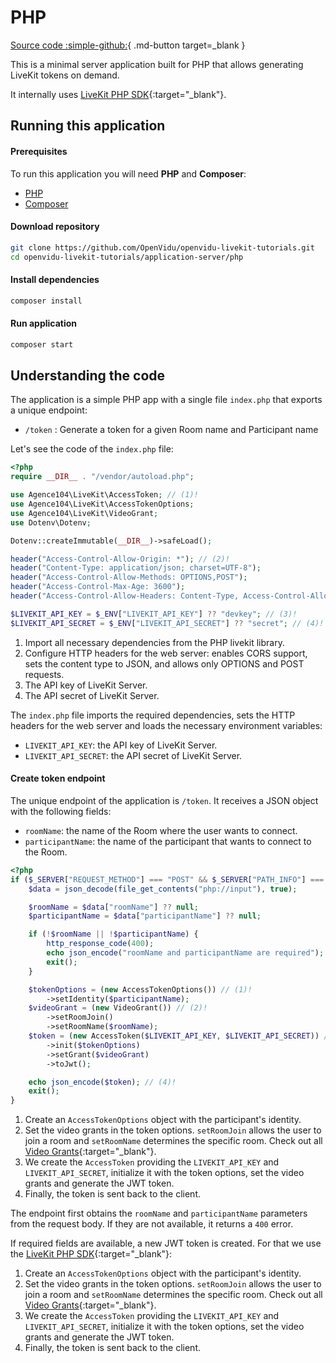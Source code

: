 # PHP

[Source code :simple-github:](https://github.com/OpenVidu/openvidu-livekit-tutorials/tree/master/application-server/php){ .md-button target=\_blank }

This is a minimal server application built for PHP that allows generating LiveKit tokens on demand.

It internally uses [LiveKit PHP SDK](https://github.com/agence104/livekit-server-sdk-php){:target="\_blank"}.

## Running this application

#### Prerequisites

To run this application you will need **PHP** and **Composer**:

- [PHP](https://www.php.net/downloads)
- [Composer](https://getcomposer.org/download/)

#### Download repository

```bash
git clone https://github.com/OpenVidu/openvidu-livekit-tutorials.git
cd openvidu-livekit-tutorials/application-server/php
```

#### Install dependencies

```bash
composer install
```

#### Run application

```bash
composer start
```

## Understanding the code

The application is a simple PHP app with a single file `index.php` that exports a unique endpoint:

- `/token` : Generate a token for a given Room name and Participant name

Let's see the code of the `index.php` file:

```php title="<a href='https://github.com/OpenVidu/openvidu-livekit-tutorials/blob/master/application-server/php/index.php#L1-L18' target='_blank'>index.php</a>" linenums="1"
<?php
require __DIR__ . "/vendor/autoload.php";

use Agence104\LiveKit\AccessToken; // (1)!
use Agence104\LiveKit\AccessTokenOptions;
use Agence104\LiveKit\VideoGrant;
use Dotenv\Dotenv;

Dotenv::createImmutable(__DIR__)->safeLoad();

header("Access-Control-Allow-Origin: *"); // (2)!
header("Content-Type: application/json; charset=UTF-8");
header("Access-Control-Allow-Methods: OPTIONS,POST");
header("Access-Control-Max-Age: 3600");
header("Access-Control-Allow-Headers: Content-Type, Access-Control-Allow-Headers, Authorization, X-Requested-With");

$LIVEKIT_API_KEY = $_ENV["LIVEKIT_API_KEY"] ?? "devkey"; // (3)!
$LIVEKIT_API_SECRET = $_ENV["LIVEKIT_API_SECRET"] ?? "secret"; // (4)!
```

1. Import all necessary dependencies from the PHP livekit library.
2. Configure HTTP headers for the web server: enables CORS support, sets the content type to JSON, and allows only OPTIONS and POST requests.
3. The API key of LiveKit Server.
4. The API secret of LiveKit Server.

The `index.php` file imports the required dependencies, sets the HTTP headers for the web server and loads the necessary environment variables:

- `LIVEKIT_API_KEY`: the API key of LiveKit Server.
- `LIVEKIT_API_SECRET`: the API secret of LiveKit Server.

#### Create token endpoint

The unique endpoint of the application is `/token`. It receives a JSON object with the following fields:

- `roomName`: the name of the Room where the user wants to connect.
- `participantName`: the name of the participant that wants to connect to the Room.

```php title="<a href='https://github.com/OpenVidu/openvidu-livekit-tutorials/blob/master/application-server/php/index.php#L20-L44' target='_blank'>index.php</a>" linenums="19"
<?php
if ($_SERVER["REQUEST_METHOD"] === "POST" && $_SERVER["PATH_INFO"] === "/token") {
    $data = json_decode(file_get_contents("php://input"), true);

    $roomName = $data["roomName"] ?? null;
    $participantName = $data["participantName"] ?? null;

    if (!$roomName || !$participantName) {
        http_response_code(400);
        echo json_encode("roomName and participantName are required");
        exit();
    }

    $tokenOptions = (new AccessTokenOptions()) // (1)!
        ->setIdentity($participantName);
    $videoGrant = (new VideoGrant()) // (2)!
        ->setRoomJoin()
        ->setRoomName($roomName);
    $token = (new AccessToken($LIVEKIT_API_KEY, $LIVEKIT_API_SECRET)) // (3)!
        ->init($tokenOptions)
        ->setGrant($videoGrant)
        ->toJwt();

    echo json_encode($token); // (4)!
    exit();
}
```

1. Create an `AccessTokenOptions` object with the participant's identity.
2. Set the video grants in the token options. `setRoomJoin` allows the user to join a room and `setRoomName` determines the specific room. Check out all [Video Grants](https://docs.livekit.io/realtime/concepts/authentication/#Video-grant){:target="\_blank"}.
3. We create the `AccessToken` providing the `LIVEKIT_API_KEY` and `LIVEKIT_API_SECRET`, initialize it with the token options, set the video grants and generate the JWT token.
4. Finally, the token is sent back to the client.

The endpoint first obtains the `roomName` and `participantName` parameters from the request body. If they are not available, it returns a `400` error.

If required fields are available, a new JWT token is created. For that we use the [LiveKit PHP SDK](https://github.com/agence104/livekit-server-sdk-php){:target="\_blank"}:

1. Create an `AccessTokenOptions` object with the participant's identity.
2. Set the video grants in the token options. `setRoomJoin` allows the user to join a room and `setRoomName` determines the specific room. Check out all [Video Grants](https://docs.livekit.io/realtime/concepts/authentication/#Video-grant){:target="\_blank"}.
3. We create the `AccessToken` providing the `LIVEKIT_API_KEY` and `LIVEKIT_API_SECRET`, initialize it with the token options, set the video grants and generate the JWT token.
4. Finally, the token is sent back to the client.
